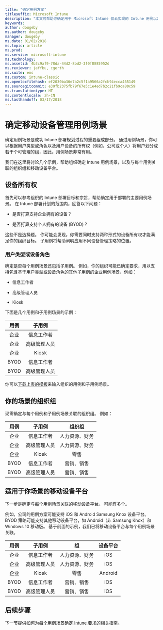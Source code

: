 ```yaml
---
title: "确定用例方案"
titlesuffix: Microsoft Intune
description: "本文可帮助你确定用于 Microsoft Intune 仅云实现的 Intune 用例以及子用例场景。"
keywords: 
author: dougeby
ms.author: dougeby
manager: dougeby
ms.date: 01/02/2018
ms.topic: article
ms.prod: 
ms.service: microsoft-intune
ms.technology: 
ms.assetid: 4b3c9af9-78da-44d2-8bd2-3f0f8885952d
ms.reviewer: jeffbu, cgerth
ms.suite: ems
ms.custom: intune-classic
ms.openlocfilehash: ef2030ba36e7a2c5f1a9566a2fcb94ecca465149
ms.sourcegitcommit: e30fb2375fb79f67e5c1e4ed7b2c21fb9ca80c59
ms.translationtype: HT
ms.contentlocale: zh-CN
ms.lasthandoff: 03/17/2018
---
```

# <a name="identify-mobile-device-management-use-case-scenarios"></a>确定移动设备管理用例场景

确定用例场景是成功 Intune 部署规划过程的重要组成部分。 通过用例场景，你可以根据用户类型或角色以及用户设备的所有权（例如，公司或个人）将用户划分成若干个可管理的组，因此，用例场景非常有用。

我们在这里将讨论几个示例，帮助组织确定 Intune 用例场景，以及与每个用例关联的组织组和移动设备平台。

## <a name="device-ownership"></a>设备所有权
首先可以参考组织的 Intune 部署目标和宗旨，帮助确定用于部署的主要用例场景。 在 Intune 部署计划的范围内，回答以下问题：

-   是否打算支持企业拥有的设备？

-   是否打算支持个人拥有的设备 (BYOD)？

这些不是选择题。 你可能会发现，你需要同时支持两种形式的设备所有权才能满足你的组织目标。 子用例将帮助阐明应用不同设备管理策略的位置。

### <a name="user-type-or-device-role"></a>用户类型或设备角色

确定是否每个用例场景还包括子用例。 例如，你的组织可能已确定要求，用以支持包含基于用户类型或设备角色的其他子用例的企业用例场景，例如：

-   信息工作者

-   高级管理人员

-   Kiosk

下面是几个用例和子用例场景的示例：

| **用例** | **子用例** |
|:---:|:---:|
| 企业 | 信息工作者 |              
| 企业 | 高级管理人员 |           
| 企业 | Kiosk |
| BYOD | 信息工作者 |           
| BYOD | 高级管理人员 |

你可以[下载上表的模板](https://gallery.technet.microsoft.com/Intune-deployment-planning-fae156c2?redir=0)来输入组织的用例和子用例场景。

## <a name="organizational-groups-for-your-scenarios"></a>你的场景的组织组

现需确定与每个用例和子用例场景关联的组织组。 例如：

| **用例** | **子用例** | **组织组** |
|:---:|:---:|:---:|
| 企业 | 信息工作者 | 人力资源、财务 |               
| 企业 | 高级管理人员 | 人力资源、财务 |            
| 企业 | Kiosk | 零售 |
| BYOD | 信息工作者 | 营销、销售 |            
| BYOD | 高级管理人员 | 营销、销售 |


## <a name="mobile-device-platforms-for-your-scenarios"></a>适用于你场景的移动设备平台

下一步是确定与每个用例场景关联的移动设备平台。 可能有多个。

例如，公司的用例方案可能支持 iOS 和 Android Samsung Knox 设备平台。 BYOD 策略可能支持其他移动设备平台，如 Android（非 Samsung Knox）和 Windows 10 移动版。 基于前面的示例，我们已将移动设备平台与每个用例场景关联。

| **用例** | **子用例** | **组** | **设备平台** |   
|:---:|:---:|:---:|:---:|
| 企业 | 信息工作者 | 人力资源、财务 | iOS |                                                           
| 企业 | 高级管理人员 | 人力资源、财务 | iOS |                                                           
| 企业 | Kiosk | 零售 | Android |
| BYOD | 信息工作者 | 营销、销售 | iOS |                                                           
| BYOD | 高级管理人员 | 营销、销售 | iOS |

## <a name="next-steps"></a>后续步骤

下一节提供[如何为每个用例场景确定 Intune 要求](planning-guide-requirements.md)的相关指南。
